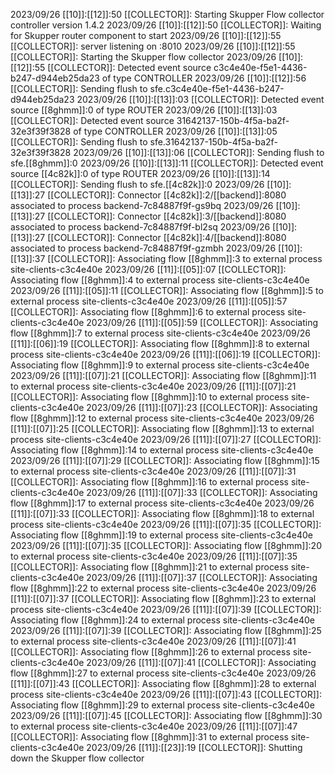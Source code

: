 2023/09/26 [[10]]:[[12]]:50 [[COLLECTOR]]: Starting Skupper Flow collector controller version 1.4.2 
2023/09/26 [[10]]:[[12]]:50 [[COLLECTOR]]: Waiting for Skupper router component to start
2023/09/26 [[10]]:[[12]]:55 [[COLLECTOR]]: server listening on :8010
2023/09/26 [[10]]:[[12]]:55 [[COLLECTOR]]: Starting the Skupper flow collector
2023/09/26 [[10]]:[[12]]:55 [[COLLECTOR]]: Detected event source c3c4e40e-f5e1-4436-b247-d944eb25da23 of type CONTROLLER 
2023/09/26 [[10]]:[[12]]:56 [[COLLECTOR]]: Sending flush to  sfe.c3c4e40e-f5e1-4436-b247-d944eb25da23
2023/09/26 [[10]]:[[13]]:03 [[COLLECTOR]]: Detected event source [[8ghmm]]:0 of type ROUTER 
2023/09/26 [[10]]:[[13]]:03 [[COLLECTOR]]: Detected event source 31642137-150b-4f5a-ba2f-32e3f39f3828 of type CONTROLLER 
2023/09/26 [[10]]:[[13]]:05 [[COLLECTOR]]: Sending flush to  sfe.31642137-150b-4f5a-ba2f-32e3f39f3828
2023/09/26 [[10]]:[[13]]:06 [[COLLECTOR]]: Sending flush to  sfe.[[8ghmm]]:0
2023/09/26 [[10]]:[[13]]:11 [[COLLECTOR]]: Detected event source [[4c82k]]:0 of type ROUTER 
2023/09/26 [[10]]:[[13]]:14 [[COLLECTOR]]: Sending flush to  sfe.[[4c82k]]:0
2023/09/26 [[10]]:[[13]]:27 [[COLLECTOR]]: Connector [[4c82k]]:2/[[backend]]:8080 associated to process backend-7c84887f9f-gs9bq
2023/09/26 [[10]]:[[13]]:27 [[COLLECTOR]]: Connector [[4c82k]]:3/[[backend]]:8080 associated to process backend-7c84887f9f-bl2sq
2023/09/26 [[10]]:[[13]]:27 [[COLLECTOR]]: Connector [[4c82k]]:4/[[backend]]:8080 associated to process backend-7c84887f9f-gzmbh
2023/09/26 [[10]]:[[13]]:37 [[COLLECTOR]]: Associating flow [[8ghmm]]:3 to external process site-clients-c3c4e40e
2023/09/26 [[11]]:[[05]]:07 [[COLLECTOR]]: Associating flow [[8ghmm]]:4 to external process site-clients-c3c4e40e
2023/09/26 [[11]]:[[05]]:11 [[COLLECTOR]]: Associating flow [[8ghmm]]:5 to external process site-clients-c3c4e40e
2023/09/26 [[11]]:[[05]]:57 [[COLLECTOR]]: Associating flow [[8ghmm]]:6 to external process site-clients-c3c4e40e
2023/09/26 [[11]]:[[05]]:59 [[COLLECTOR]]: Associating flow [[8ghmm]]:7 to external process site-clients-c3c4e40e
2023/09/26 [[11]]:[[06]]:19 [[COLLECTOR]]: Associating flow [[8ghmm]]:8 to external process site-clients-c3c4e40e
2023/09/26 [[11]]:[[06]]:19 [[COLLECTOR]]: Associating flow [[8ghmm]]:9 to external process site-clients-c3c4e40e
2023/09/26 [[11]]:[[07]]:21 [[COLLECTOR]]: Associating flow [[8ghmm]]:11 to external process site-clients-c3c4e40e
2023/09/26 [[11]]:[[07]]:21 [[COLLECTOR]]: Associating flow [[8ghmm]]:10 to external process site-clients-c3c4e40e
2023/09/26 [[11]]:[[07]]:23 [[COLLECTOR]]: Associating flow [[8ghmm]]:12 to external process site-clients-c3c4e40e
2023/09/26 [[11]]:[[07]]:25 [[COLLECTOR]]: Associating flow [[8ghmm]]:13 to external process site-clients-c3c4e40e
2023/09/26 [[11]]:[[07]]:27 [[COLLECTOR]]: Associating flow [[8ghmm]]:14 to external process site-clients-c3c4e40e
2023/09/26 [[11]]:[[07]]:29 [[COLLECTOR]]: Associating flow [[8ghmm]]:15 to external process site-clients-c3c4e40e
2023/09/26 [[11]]:[[07]]:31 [[COLLECTOR]]: Associating flow [[8ghmm]]:16 to external process site-clients-c3c4e40e
2023/09/26 [[11]]:[[07]]:33 [[COLLECTOR]]: Associating flow [[8ghmm]]:17 to external process site-clients-c3c4e40e
2023/09/26 [[11]]:[[07]]:33 [[COLLECTOR]]: Associating flow [[8ghmm]]:18 to external process site-clients-c3c4e40e
2023/09/26 [[11]]:[[07]]:35 [[COLLECTOR]]: Associating flow [[8ghmm]]:19 to external process site-clients-c3c4e40e
2023/09/26 [[11]]:[[07]]:35 [[COLLECTOR]]: Associating flow [[8ghmm]]:20 to external process site-clients-c3c4e40e
2023/09/26 [[11]]:[[07]]:35 [[COLLECTOR]]: Associating flow [[8ghmm]]:21 to external process site-clients-c3c4e40e
2023/09/26 [[11]]:[[07]]:37 [[COLLECTOR]]: Associating flow [[8ghmm]]:22 to external process site-clients-c3c4e40e
2023/09/26 [[11]]:[[07]]:37 [[COLLECTOR]]: Associating flow [[8ghmm]]:23 to external process site-clients-c3c4e40e
2023/09/26 [[11]]:[[07]]:39 [[COLLECTOR]]: Associating flow [[8ghmm]]:24 to external process site-clients-c3c4e40e
2023/09/26 [[11]]:[[07]]:39 [[COLLECTOR]]: Associating flow [[8ghmm]]:25 to external process site-clients-c3c4e40e
2023/09/26 [[11]]:[[07]]:41 [[COLLECTOR]]: Associating flow [[8ghmm]]:26 to external process site-clients-c3c4e40e
2023/09/26 [[11]]:[[07]]:41 [[COLLECTOR]]: Associating flow [[8ghmm]]:27 to external process site-clients-c3c4e40e
2023/09/26 [[11]]:[[07]]:43 [[COLLECTOR]]: Associating flow [[8ghmm]]:28 to external process site-clients-c3c4e40e
2023/09/26 [[11]]:[[07]]:43 [[COLLECTOR]]: Associating flow [[8ghmm]]:29 to external process site-clients-c3c4e40e
2023/09/26 [[11]]:[[07]]:45 [[COLLECTOR]]: Associating flow [[8ghmm]]:30 to external process site-clients-c3c4e40e
2023/09/26 [[11]]:[[07]]:47 [[COLLECTOR]]: Associating flow [[8ghmm]]:31 to external process site-clients-c3c4e40e
2023/09/26 [[11]]:[[23]]:19 [[COLLECTOR]]: Shutting down the Skupper flow collector
